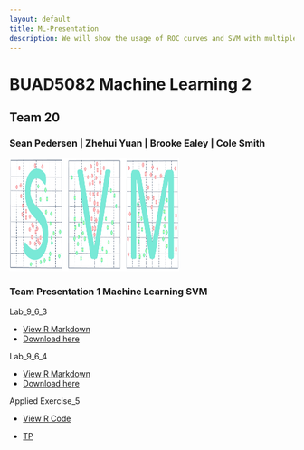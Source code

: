 ```yaml
---
layout: default
title: ML-Presentation
description: We will show the usage of ROC curves and SVM with multiple categories classification
---
```


# BUAD5082 Machine Learning 2
## Team 20
### Sean Pedersen | Zhehui Yuan | Brooke Ealey | Cole Smith
<img src="/img/svm.PNG" width="300" height="200" class="img-responsive" alt=""> 


### Team Presentation 1 Machine Learning SVM

Lab_9_6_3
  - [View R Markdown](code/Lab_9_6_3.html)
  - [Download here](code/Lab_9_6_3.Rmd)

Lab_9_6_4
  - [View R Markdown](code/Lab_9_6_4.html)
  - [Download here](code/Lab_9_6_4.Rmd)
  
Applied Exercise_5
  - [View R Code](code/Applied_Exercise_5.R)

 - [TP](ML2-TP1)

